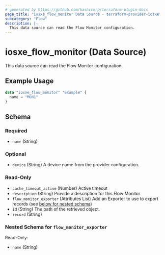 ```yaml
---
# generated by https://github.com/hashicorp/terraform-plugin-docs
page_title: "iosxe_flow_monitor Data Source - terraform-provider-iosxe"
subcategory: "Flow"
description: |-
  This data source can read the Flow Monitor configuration.
---
```


# iosxe_flow_monitor (Data Source)

This data source can read the Flow Monitor configuration.

## Example Usage

```terraform
data "iosxe_flow_monitor" "example" {
  name = "MON1"
}
```

<!-- schema generated by tfplugindocs -->
## Schema

### Required

- `name` (String)

### Optional

- `device` (String) A device name from the provider configuration.

### Read-Only

- `cache_timeout_active` (Number) Active timeout
- `description` (String) Provide a description for this Flow Monitor
- `flow_monitor_exporter` (Attributes List) Add an Exporter to use to export records (see [below for nested schema](#nestedatt--flow_monitor_exporter))
- `id` (String) The path of the retrieved object.
- `record` (String)

<a id="nestedatt--flow_monitor_exporter"></a>
### Nested Schema for `flow_monitor_exporter`

Read-Only:

- `name` (String)
